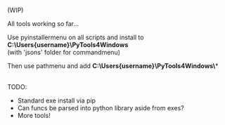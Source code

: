 (WIP)

All tools working so far...

Use pyinstallermenu on all scripts and install to **C:\Users\{username}\PyTools4Windows** \
(with 'jsons' folder for commandmenu) 

Then use pathmenu and add **C:\Users\{username}\PyTools4Windows\\***

 
\
TODO: 
- Standard exe install via pip 
- Can funcs be parsed into python library aside from exes? 
- More tools!
